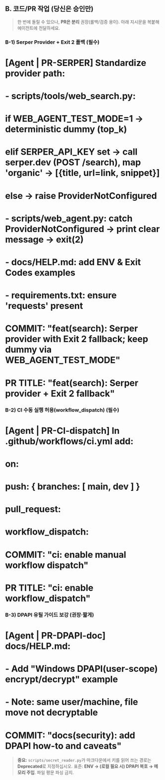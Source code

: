 ## B. 코드/PR 작업 (당신은 승인만)

> 한 번에 돌릴 수 있으나, **PR은 분리** 권장(롤백/검증 용이). 아래 지시문을 복붙해 에이전트에 전달하세요.

### B-1) **Serper Provider + Exit 2 폴백** (필수)

# [Agent | PR-SERPER] Standardize provider path:
# - scripts/tools/web_search.py:
#   if WEB_AGENT_TEST_MODE=1 → deterministic dummy (top_k)
#   elif SERPER_API_KEY set  → call serper.dev (POST /search), map 'organic' → [{title, url=link, snippet}]
#   else → raise ProviderNotConfigured
# - scripts/web_agent.py: catch ProviderNotConfigured → print clear message → exit(2)
# - docs/HELP.md: add ENV & Exit Codes examples
# - requirements.txt: ensure 'requests' present
# COMMIT: "feat(search): Serper provider with Exit 2 fallback; keep dummy via WEB_AGENT_TEST_MODE"
# PR TITLE: "feat(search): Serper provider + Exit 2 fallback"

### B-2) **CI 수동 실행 허용(workflow\_dispatch)** (필수)

# [Agent | PR-CI-dispatch] In .github/workflows/ci.yml add:
# on:
#   push: { branches: [ main, dev ] }
#   pull_request:
#   workflow_dispatch:
# COMMIT: "ci: enable manual workflow dispatch"
# PR TITLE: "ci: enable workflow_dispatch"

### B-3) **DPAPI 유틸 가이드 보강** (권장·짧게)

# [Agent | PR-DPAPI-doc] docs/HELP.md:
# - Add "Windows DPAPI(user-scope) encrypt/decrypt" example
# - Note: same user/machine, file move not decryptable
# COMMIT: "docs(security): add DPAPI how-to and caveats"

> **중요:** `scripts/secret_reader.py`가 마크다운에서 키를 읽어 쓰는 경로는 **Deprecated**로 지정하십시오.
> 표준: **ENV → (로컬 필요 시) DPAPI 복호 → 메모리 주입**. 파일 평문 파싱 금지.